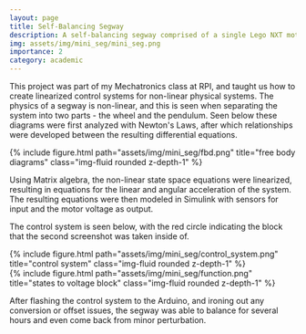 ```yaml
---
layout: page
title: Self-Balancing Segway
description: A self-balancing segway comprised of a single Lego NXT motor with wheels, and an Arduino MEGA with gyroscope and accelerometer sensors. The control system for this project was developed by linearizing non-linear differential equations, and using state feedback control realized using Simulink.
img: assets/img/mini_seg/mini_seg.png
importance: 2
category: academic
---
```


This project was part of my Mechatronics class at RPI, and taught us how to create linearized 
control systems for non-linear physical systems. The physics of a segway is non-linear, and this is
seen when separating the system into two parts - the wheel and the pendulum. Seen
below these diagrams were first analyzed with Newton's Laws, after which relationships were
developed between the resulting differential equations.

<div class="row justify-content-sm-center">
    <div class="col-sm-8 mt-3 mt-md-0">
        {% include figure.html path="assets/img/mini_seg/fbd.png" title="free body diagrams" class="img-fluid rounded z-depth-1" %}
    </div>
</div>

Using Matrix algebra, the non-linear state space equations were linearized, resulting in equations
for the linear and angular acceleration of the system. The resulting equations were then modeled in
Simulink with sensors for input and the motor voltage as output.

The control system is seen below, with the red circle indicating the block that the second screenshot 
was taken inside of.

<div class="row justify-content-sm-center">
    <div class="col-sm-8 mt-3 mt-md-0">
        {% include figure.html path="assets/img/mini_seg/control_system.png" title="control system" class="img-fluid rounded z-depth-1" %}
    </div>
</div>
<div class="row justify-content-sm-center">
    <div class="col-sm-8 mt-3 mt-md-0">
        {% include figure.html path="assets/img/mini_seg/function.png" title="states to voltage block" class="img-fluid rounded z-depth-1" %}
    </div>
</div>

After flashing the control system to the Arduino, and ironing out any conversion or offset issues, 
the segway was able to balance for several hours and even come back from minor perturbation.
